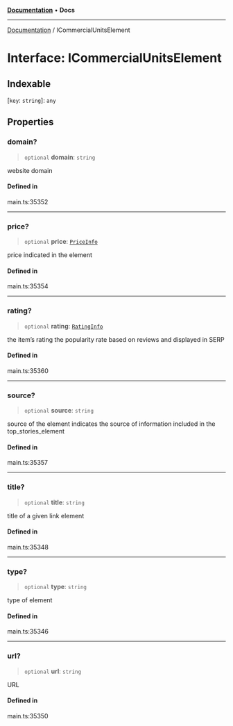 [**Documentation**](../README.md) • **Docs**

***

[Documentation](../README.md) / ICommercialUnitsElement

# Interface: ICommercialUnitsElement

## Indexable

 \[`key`: `string`\]: `any`

## Properties

### domain?

> `optional` **domain**: `string`

website domain

#### Defined in

main.ts:35352

***

### price?

> `optional` **price**: [`PriceInfo`](../classes/PriceInfo.md)

price indicated in the element

#### Defined in

main.ts:35354

***

### rating?

> `optional` **rating**: [`RatingInfo`](../classes/RatingInfo.md)

the item’s rating 
the popularity rate based on reviews and displayed in SERP

#### Defined in

main.ts:35360

***

### source?

> `optional` **source**: `string`

source of the element
indicates the source of information included in the top_stories_element

#### Defined in

main.ts:35357

***

### title?

> `optional` **title**: `string`

title of a given link element

#### Defined in

main.ts:35348

***

### type?

> `optional` **type**: `string`

type of element

#### Defined in

main.ts:35346

***

### url?

> `optional` **url**: `string`

URL

#### Defined in

main.ts:35350
